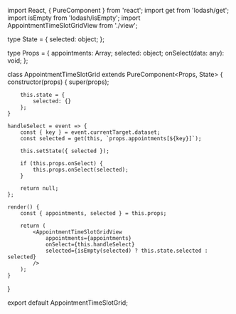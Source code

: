 import React, { PureComponent } from 'react';
import get from 'lodash/get';
import isEmpty from 'lodash/isEmpty';
import AppointmentTimeSlotGridView from './view';

type State = {
    selected: object;
};

type Props = {
    appointments: Array<any>;
    selected: object;
    onSelect(data: any): void;
};

class AppointmentTimeSlotGrid extends PureComponent<Props, State> {
    constructor(props) {
        super(props);

        this.state = {
            selected: {}
        };
    }

    handleSelect = event => {
        const { key } = event.currentTarget.dataset;
        const selected = get(this, `props.appointments[${key}]`);

        this.setState({ selected });

        if (this.props.onSelect) {
            this.props.onSelect(selected);
        }

        return null;
    };

    render() {
        const { appointments, selected } = this.props;

        return (
            <AppointmentTimeSlotGridView
                appointments={appointments}
                onSelect={this.handleSelect}
                selected={isEmpty(selected) ? this.state.selected : selected}
            />
        );
    }
}

export default AppointmentTimeSlotGrid;

